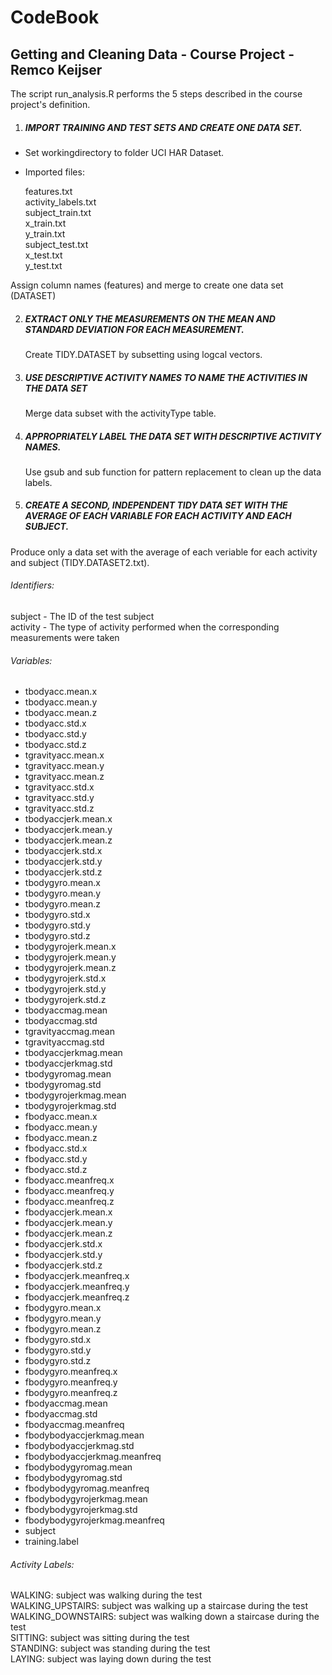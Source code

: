 # CodeBook
## Getting and Cleaning Data - Course Project - Remco Keijser

The script run_analysis.R performs the 5 steps described in the course project's definition.  

1. ##### IMPORT TRAINING AND TEST SETS AND CREATE ONE DATA SET.  

  * Set workingdirectory to folder UCI HAR Dataset.
  * Imported files:

    features.txt  
    activity_labels.txt  
    subject_train.txt  
    x_train.txt  
    y_train.txt  
    subject_test.txt  
    x_test.txt  
    y_test.txt  

  Assign column names (features) and merge to create one data set (DATASET)

2. ##### EXTRACT ONLY THE MEASUREMENTS ON THE MEAN AND STANDARD DEVIATION FOR EACH MEASUREMENT.
   Create TIDY.DATASET by subsetting using logcal vectors.

3. ##### USE DESCRIPTIVE ACTIVITY NAMES TO NAME THE ACTIVITIES IN THE DATA SET
   Merge data subset with the activityType table.

4. ##### APPROPRIATELY LABEL THE DATA SET WITH DESCRIPTIVE ACTIVITY NAMES.
   Use gsub and sub function for pattern replacement to clean up the data labels.

5. ##### CREATE A SECOND, INDEPENDENT TIDY DATA SET WITH THE AVERAGE OF EACH VARIABLE FOR EACH ACTIVITY AND EACH SUBJECT.
  Produce only a data set with the average of each veriable for each activity and subject (TIDY.DATASET2.txt).

###### Identifiers:

subject  -  The ID of the test subject  
activity -  The type of activity performed when the corresponding measurements were taken

###### Variables:
* tbodyacc.mean.x
* tbodyacc.mean.y
* tbodyacc.mean.z
* tbodyacc.std.x
* tbodyacc.std.y
* tbodyacc.std.z
* tgravityacc.mean.x
* tgravityacc.mean.y
* tgravityacc.mean.z
* tgravityacc.std.x
* tgravityacc.std.y
* tgravityacc.std.z
* tbodyaccjerk.mean.x
* tbodyaccjerk.mean.y
* tbodyaccjerk.mean.z
* tbodyaccjerk.std.x
* tbodyaccjerk.std.y
* tbodyaccjerk.std.z
* tbodygyro.mean.x
* tbodygyro.mean.y
* tbodygyro.mean.z
* tbodygyro.std.x
* tbodygyro.std.y
* tbodygyro.std.z
* tbodygyrojerk.mean.x
* tbodygyrojerk.mean.y
* tbodygyrojerk.mean.z
* tbodygyrojerk.std.x
* tbodygyrojerk.std.y
* tbodygyrojerk.std.z
* tbodyaccmag.mean
* tbodyaccmag.std
* tgravityaccmag.mean
* tgravityaccmag.std
* tbodyaccjerkmag.mean
* tbodyaccjerkmag.std
* tbodygyromag.mean
* tbodygyromag.std
* tbodygyrojerkmag.mean
* tbodygyrojerkmag.std
* fbodyacc.mean.x
* fbodyacc.mean.y
* fbodyacc.mean.z
* fbodyacc.std.x
* fbodyacc.std.y
* fbodyacc.std.z
* fbodyacc.meanfreq.x
* fbodyacc.meanfreq.y
* fbodyacc.meanfreq.z
* fbodyaccjerk.mean.x
* fbodyaccjerk.mean.y
* fbodyaccjerk.mean.z
* fbodyaccjerk.std.x
* fbodyaccjerk.std.y
* fbodyaccjerk.std.z
* fbodyaccjerk.meanfreq.x
* fbodyaccjerk.meanfreq.y
* fbodyaccjerk.meanfreq.z
* fbodygyro.mean.x
* fbodygyro.mean.y
* fbodygyro.mean.z
* fbodygyro.std.x
* fbodygyro.std.y
* fbodygyro.std.z
* fbodygyro.meanfreq.x
* fbodygyro.meanfreq.y
* fbodygyro.meanfreq.z
* fbodyaccmag.mean
* fbodyaccmag.std
* fbodyaccmag.meanfreq
* fbodybodyaccjerkmag.mean
* fbodybodyaccjerkmag.std
* fbodybodyaccjerkmag.meanfreq
* fbodybodygyromag.mean
* fbodybodygyromag.std
* fbodybodygyromag.meanfreq
* fbodybodygyrojerkmag.mean
* fbodybodygyrojerkmag.std
* fbodybodygyrojerkmag.meanfreq
* subject
* training.label

###### Activity Labels:

WALKING: subject was walking during the test  
WALKING_UPSTAIRS: subject was walking up a staircase during the test  
WALKING_DOWNSTAIRS: subject was walking down a staircase during the test  
SITTING: subject was sitting during the test  
STANDING: subject was standing during the test  
LAYING: subject was laying down during the test  
